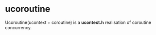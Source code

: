 # ucoroutine
Ucoroutine(ucontext + coroutine) is a **ucontext.h** realisation of coroutine concurrency.
